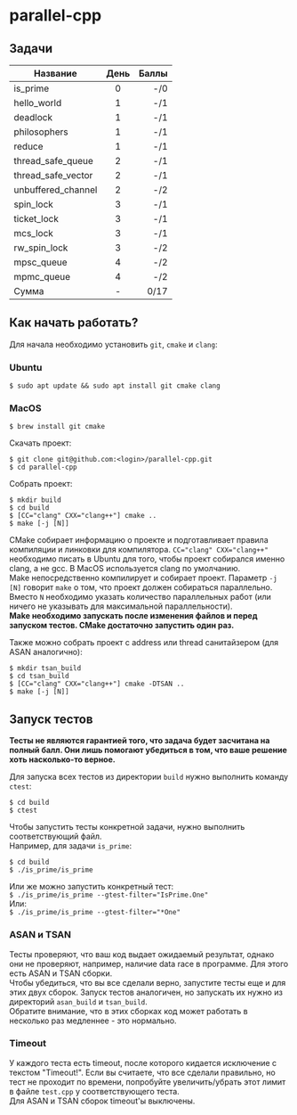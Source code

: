 # parallel-cpp
## Задачи
| Название           | День | Баллы  |
| ------------------ |:----:| ------:|
| is_prime           |  0   |    -/0 |
| hello_world        |  1   |    -/1 |
| deadlock           |  1   |    -/1 |
| philosophers       |  1   |    -/1 |
| reduce             |  1   |    -/1 |
| thread_safe_queue  |  2   |    -/1 |
| thread_safe_vector |  2   |    -/1 |
| unbuffered_channel |  2   |    -/2 |
| spin_lock          |  3   |    -/1 |
| ticket_lock        |  3   |    -/1 |
| mcs_lock           |  3   |    -/1 |
| rw_spin_lock       |  3   |    -/2 |
| mpsc_queue         |  4   |    -/2 |
| mpmc_queue         |  4   |    -/2 |
| Сумма              |  -   |   0/17 |



## Как начать работать?
Для начала необходимо установить `git`, `cmake` и `clang`:
### Ubuntu
`$ sudo apt update && sudo apt install git cmake clang`
### MacOS
`$ brew install git cmake`

Скачать проект:
```
$ git clone git@github.com:<login>/parallel-cpp.git
$ cd parallel-cpp
```

Собрать проект:
```
$ mkdir build
$ cd build
$ [СС="clang" CXX="clang++"] cmake ..
$ make [-j [N]]
```
CMake собирает информацию о проекте и подготавливает правила компиляции и линковки для компилятора. `СС="clang" CXX="clang++"` необходимо писать в Ubuntu для того, чтобы проект собирался именно clang, а не gcc. В MacOS используется clang по умолчанию.  
Make непосредственно компилирует и собирает проект. Параметр `-j [N]` говорит `make` о том, что проект должен собираться параллельно. Вместо `N` необходимо указать количество параллельных работ (или ничего не указывать для максимальной параллельности).  
**Make необходимо запускать после изменения файлов и перед запуском тестов. СMake достаточно запустить один раз.**

Также можно собрать проект с address или thread санитайзером (для ASAN аналогично):
```
$ mkdir tsan_build
$ cd tsan_build
$ [СС="clang" CXX="clang++"] cmake -DTSAN ..
$ make [-j [N]]
```

## Запуск тестов
**Тесты не являются гарантией того, что задача будет засчитана на полный балл. Они лишь помогают убедиться в том, что ваше решение хоть насколько-то верное.**

Для запуска всех тестов из директории `build` нужно выполнить команду `ctest`:
```
$ cd build
$ ctest
```

Чтобы запустить тесты конкретной задачи, нужно выполнить соответствующий файл.  
Например, для задачи `is_prime`:
```
$ cd build
$ ./is_prime/is_prime
```
Или же можно запустить конкретный тест:  
`$ ./is_prime/is_prime --gtest-filter="IsPrime.One"`  
Или:  
`$ ./is_prime/is_prime --gtest-filter="*One"` 

### ASAN и TSAN
Тесты проверяют, что ваш код выдает ожидаемый результат, однако они не проверяют, например, наличие data race в программе. Для этого есть ASAN и TSAN сборки.  
Чтобы убедиться, что вы все сделали верно, запустите тесты еще и для этих двух сборок. Запуск тестов аналогичен, но запускать их нужно из директорий `asan_build` и `tsan_build`.  
Обратите внимание, что в этих сборках код может работать в несколько раз медленнее - это нормально.

### Timeout
У каждого теста есть timeout, после которого кидается исключение с текстом "Timeout!". Если вы считаете, что все сделали правильно, но тест не проходит по времени, попробуйте увеличить/убрать этот лимит в файле `test.cpp` у соответствующего теста.  
Для ASAN и TSAN сборок timeout'ы выключены.

